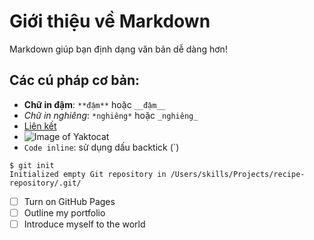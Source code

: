 # Giới thiệu về Markdown
Markdown giúp bạn định dạng văn bản dễ dàng hơn!

## Các cú pháp cơ bản:
- **Chữ in đậm**: `**đậm**` hoặc `__đậm__`
- *Chữ in nghiêng*: `*nghiêng*` hoặc `_nghiêng_`
- [Liên kết](https://github.com)
- ![Image of Yaktocat](https://octodex.github.com/images/yaktocat.png)
- `Code inline`: sử dụng dấu backtick (`)

```
$ git init
Initialized empty Git repository in /Users/skills/Projects/recipe-repository/.git/
```
- [ ] Turn on GitHub Pages
- [ ] Outline my portfolio
- [ ] Introduce myself to the world
